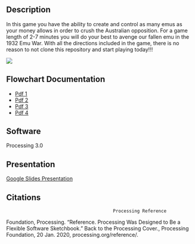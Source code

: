 ## Description

In this game you have the ability to create and control as many emus as your money allows in order to crush the Australian opposition. For a game length of 2-7 minutes you will do your best to avenge our fallen emu in the 1932 Emu War. With all the directions included in the game, there is no reason to not clone this repository and start playing today!!!

![](images/githubPics/australia.png)

## Flowchart Documentation

* [Pdf 1](https://drive.google.com/open?id=1rObclx6P0r5jRFmUwcQHYmUX3CU7Ni5Z)
* [Pdf 2](https://drive.google.com/open?id=1hFc-BfnScJcWXXmzS8rDYVOgz2lavI5_)
* [Pdf 3](https://drive.google.com/open?id=1TksdHxATcrVc76VenGnvHsKnQnSeelyQ)
* [Pdf 4](https://drive.google.com/open?id=1Q0k7u0n-DAEGZIc0NKlha4B9swSim9oQ)

## Software

Processing 3.0

## Presentation

[Google Slides Presentation](https://docs.google.com/presentation/d/11U6dr_lXbHed6D9oWMzAKcVEqZwlfeePmL3G6uicWGU/edit?usp=sharing)

## Citations
                                            Processing Reference

Foundation, Processing. “Reference. Processing Was Designed to Be a Flexible Software Sketchbook.” Back to the Processing Cover.,             Processing Foundation, 20 Jan. 2020, processing.org/reference/.
